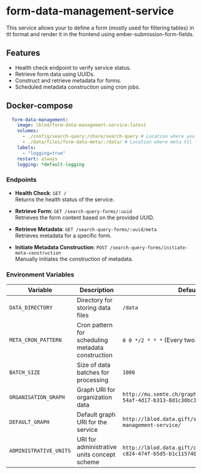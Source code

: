 # form-data-management-service

This service allows your to define a form (mostly used for filtering tables) in ttl format and render it in the frontend using ember-submission-form-fields. 

## Features

- Health check endpoint to verify service status.
- Retrieve form data using UUIDs.
- Construct and retrieve metadata for forms.
- Scheduled metadata construction using cron jobs.

## Docker-compose

```yaml
  form-data-management:
    image: lblod/form-data-management-service:latest
    volumes:
      - ./config/search-query:/share/search-query # Location where you store the form.ttl form definition
      - ./data/files/form-data-meta/:/data/ # Location where meta.ttl file will get stored
    labels:
      - "logging=true"
    restart: always
    logging: *default-logging

```

### Endpoints

- **Health Check**: `GET /`  
  Returns the health status of the service.

- **Retrieve Form**: `GET /search-query-forms/:uuid`  
  Retrieves the form content based on the provided UUID.

- **Retrieve Metadata**: `GET /search-query-forms/:uuid/meta`  
  Retrieves metadata for a specific form.

- **Initiate Metadata Construction**: `POST /search-query-forms/initiate-meta-construction`  
  Manually initiates the construction of metadata.


### Environment Variables

| Variable               | Description                                           | Default Value                                                                 |
|------------------------|-------------------------------------------------------|-------------------------------------------------------------------------------|
| `DATA_DIRECTORY`       | Directory for storing data files                      | `/data`                                                                       |
| `META_CRON_PATTERN`    | Cron pattern for scheduling metadata construction     | `0 0 */2 * * *` (Every two hours)                                             |
| `BATCH_SIZE`           | Size of data batches for processing                   | `1000`                                                                        |
| `ORGANISATION_GRAPH`   | Graph URI for organization data                       | `http://mu.semte.ch/graphs/organizations/141d9d6b-54af-4d17-b313-8d1c30bc3f5b`|
| `DEFAULT_GRAPH`        | Default graph URI for the service                     | `http://lblod.data.gift/services/form-data-management-service/`               |
| `ADMINISTRATIVE_UNITS` | URI for administrative units concept scheme           | `http://lblod.data.gift/concept-schemes/7e2b965e-c824-474f-b5d5-b1c115740083` |